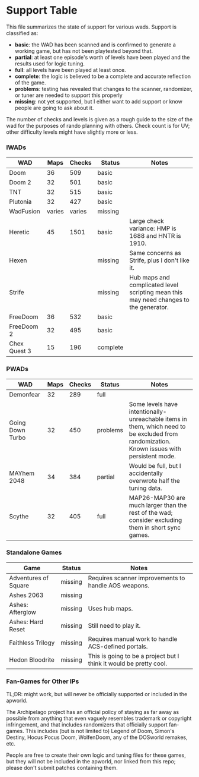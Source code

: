 # Support Table

This file summarizes the state of support for various wads. Support is classified as:

- **basic**: the WAD has been scanned and is confirmed to generate a working game,
  but has not been playtested beyond that.
- **partial**: at least one episode's worth of levels have been played and
  the results used for logic tuning.
- **full**: all levels have been played at least once.
- **complete**: the logic is believed to be a complete and accurate reflection of the game.
- **problems**: testing has revealed that changes to the scanner, randomizer, or tuner are needed to support this properly
- **missing**: not yet supported, but I either want to add support or know people are going to ask about it.

The number of checks and levels is given as a rough guide to the size of the wad
for the purposes of rando planning with others. Check count is for UV; other
difficulty levels might have slightly more or less.

### IWADs

| WAD | Maps | Checks | Status | Notes |
| --- | ---- | ------ | ------ | ----- |
| Doom | 36 | 509 | basic | |
| Doom 2 | 32 | 501 | basic | |
| TNT | 32 | 515 | basic | |
| Plutonia | 32 | 427 | basic | |
| WadFusion | varies | varies | missing | |
| Heretic | 45 | 1501 | basic | Large check variance: HMP is 1688 and HNTR is 1910. |
| Hexen | | | missing | Same concerns as Strife, plus I don't like it. |
| Strife | | | missing | Hub maps and complicated level scripting mean this may need changes to the generator. |
| FreeDoom | 36 | 532 | basic | |
| FreeDoom 2 | 32 | 495 | basic | |
| Chex Quest 3 | 15 | 196 | complete | |

### PWADs

| WAD | Maps | Checks | Status | Notes |
| --- | ---- | ------ | ------ | ----- |
| Demonfear | 32 | 289 | full | |
| Going Down Turbo | 32 | 450 | problems | Some levels have intentionally-unreachable items in them, which need to be excluded from randomization. Known issues with persistent mode. |
| MAYhem 2048 | 34 | 384 | partial | Would be full, but I accidentally overwrote half the tuning data. |
| Scythe | 32 | 405 | full | MAP26-MAP30 are much larger than the rest of the wad; consider excluding them in short sync games. |

### Standalone Games

| Game | Status | Notes |
| ---- | ------ | ----- |
| Adventures of Square | missing | Requires scanner improvements to handle AOS weapons. |
| Ashes 2063 | missing | |
| Ashes: Afterglow | missing | Uses hub maps. |
| Ashes: Hard Reset | missing | Still need to play it. |
| Faithless Trilogy | missing | Requires manual work to handle ACS-defined portals. |
| Hedon Bloodrite | missing | This is going to be a project but I think it would be pretty cool. |

### Fan-Games for Other IPs

TL;DR: might work, but will never be officially supported or included in the
apworld.

The Archipelago project has an official policy of staying as far away as possible
from anything that even vaguely resembles trademark or copyright infringement,
and that includes randomizers that officially support fan-games. This includes
(but is not limited to) Legend of Doom, Simon's Destiny, Hocus Pocus Doom,
WolfenDoom, any of the DOSworld remakes, etc.

People are free to create their own logic and tuning files for these games, but
they will not be included in the apworld, nor linked from this repo; please don't
submit patches containing them.
